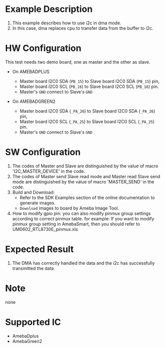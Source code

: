 # Example Description

1. This example describes how to use i2c in dma mode.
2. In this case, dma replaces cpu to transfer data from the buffer to i2c.

# HW Configuration

This test needs two demo board, one as master and the other as slave.

* On AMEBADPLUS
  - Master board I2C0 SDA (`PB_15`) to Slave board I2C0 SDA (`PB_15`) pin,
  - Master board I2C0 SCL (`PB_16`) to Slave board I2C0 SCL (`PB_16`) pin.
  - Master's `GND` connect to Slave's `GND`

* On AMEBADGREEN2
  - Master board I2C0 SDA (`_PA_26`) to Slave board I2C0 SDA (`_PA_26`) pin,
  - Master board I2C0 SCL (`_PA_25`) to Slave board I2C0 SCL (`_PA_25`) pin.
  - Master's `GND` connect to Slave's `GND`

# SW Configuration

1. The codes of Master and Slave are distinguished by the value of macro 'I2C_MASTER_DEVICE' in the code.
2. The codes of Master send Slave read mode and Master read Slave send mode are distinguished by the value of macro 'MASTER_SEND' in the code.
3. Build and Download:
   * Refer to the SDK Examples section of the online documentation to generate images.
   * `Download` images to board by Ameba Image Tool.
4. How to modify gpio pin:
   you can also modify pinmux group settings according to correct pinmux table.
   for example: 
   	If you want to modify pinmux group setting in AmebaSmart, then you should refer to UM0602_RTL8730E_pinmux.xls

# Expected Result

1. The DMA has correctly handled the data and the i2c has successfully transmitted the data.

# Note

none

# Supported IC

* AmebaDplus
* AmebaGreen2
